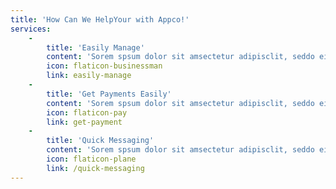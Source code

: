 ```yaml
---
title: 'How Can We HelpYour with Appco!'
services:
    -
        title: 'Easily Manage'
        content: 'Sorem spsum dolor sit amsectetur adipisclit, seddo eiusmod tempor incididunt ut laborea.'
        icon: flaticon-businessman
        link: easily-manage
    -
        title: 'Get Payments Easily'
        content: 'Sorem spsum dolor sit amsectetur adipisclit, seddo eiusmod tempor incididunt ut laborea.'
        icon: flaticon-pay
        link: get-payment
    -
        title: 'Quick Messaging'
        content: 'Sorem spsum dolor sit amsectetur adipisclit, seddo eiusmod tempor incididunt ut laborea.'
        icon: flaticon-plane
        link: /quick-messaging
---
```


